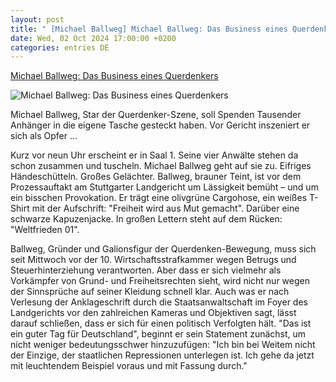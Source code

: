 ```yaml
---
layout: post
title: " [Michael Ballweg] Michael Ballweg: Das Business eines Querdenkers"
date: Wed, 02 Oct 2024 17:00:00 +0200
categories: entries DE
---
```

[Michael Ballweg: Das Business eines Querdenkers](https://www.zeit.de/gesellschaft/2024-10/michael-ballweg-querdenker-prozess-stuttgart-gericht)

![Michael Ballweg: Das Business eines Querdenkers](https://img.zeit.de/gesellschaft/zeitgeschehen/2024-10/michael-ballweg-querdenker-prozess-stuttgart-gericht-bild/wide__1300x731)

Michael Ballweg, Star der Querdenker-Szene, soll Spenden Tausender Anhänger in die eigene Tasche gesteckt haben. Vor Gericht inszeniert er sich als Opfer ...

Kurz vor neun Uhr erscheint er in Saal 1. Seine vier Anwälte stehen da schon zusammen und tuscheln. Michael Ballweg geht auf sie zu. Eifriges Händeschütteln. Großes Gelächter. Ballweg, brauner Teint, ist vor dem Prozessauftakt am Stuttgarter Landgericht um Lässigkeit bemüht – und um ein bisschen Provokation. Er trägt eine olivgrüne Cargohose, ein weißes T-Shirt mit der Aufschrift: "Freiheit wird aus Mut gemacht". Darüber eine schwarze Kapuzenjacke. In großen Lettern steht auf dem Rücken: "Weltfrieden 01".

Ballweg, Gründer und Galionsfigur der Querdenken-Bewegung, muss sich seit Mittwoch vor der 10. Wirtschaftsstrafkammer wegen Betrugs und Steuerhinterziehung verantworten. Aber dass er sich vielmehr als Vorkämpfer von Grund- und Freiheitsrechten sieht, wird nicht nur wegen der Sinnsprüche auf seiner Kleidung schnell klar. Auch was er nach Verlesung der Anklageschrift durch die Staatsanwaltschaft im Foyer des Landgerichts vor den zahlreichen Kameras und Objektiven sagt, lässt darauf schließen, dass er sich für einen politisch Verfolgten hält. "Das ist ein guter Tag für Deutschland", beginnt er sein Statement zunächst, um nicht weniger bedeutungsschwer hinzuzufügen: "Ich bin bei Weitem nicht der Einzige, der staatlichen Repressionen unterlegen ist. Ich gehe da jetzt mit leuchtendem Beispiel voraus und mit Fassung durch."



